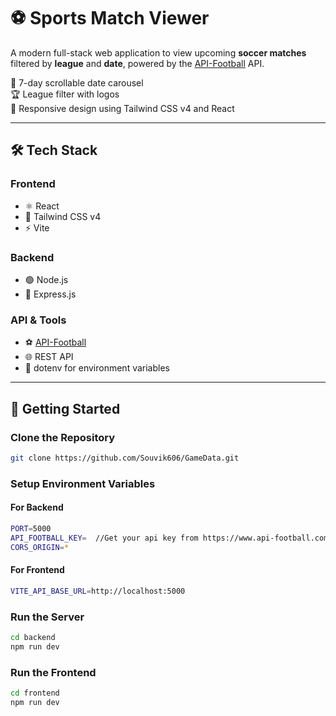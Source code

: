 # ⚽ Sports Match Viewer

A modern full-stack web application to view upcoming **soccer matches** filtered by **league** and **date**, powered by the [API-Football](https://www.api-football.com/) API.

📅 7-day scrollable date carousel  
🏆 League filter with logos  
🎨 Responsive design using Tailwind CSS v4 and React

---

## 🛠 Tech Stack

### Frontend
- ⚛️ React
- 💨 Tailwind CSS v4
- ⚡ Vite

### Backend
- 🟢 Node.js
- 🚂 Express.js

### API & Tools
- ⚽ [API-Football](https://www.api-football.com/)
- 🌐 REST API
- 🔐 dotenv for environment variables

---

## 🚀 Getting Started

###  Clone the Repository

```bash
git clone https://github.com/Souvik606/GameData.git
```

###  Setup Environment Variables

#### For Backend

```bash
PORT=5000
API_FOOTBALL_KEY=  //Get your api key from https://www.api-football.com/
CORS_ORIGIN=*
```

#### For Frontend

```bash
VITE_API_BASE_URL=http://localhost:5000
```

### Run the Server

```bash
cd backend
npm run dev
```

### Run the Frontend

```bash
cd frontend
npm run dev
```
